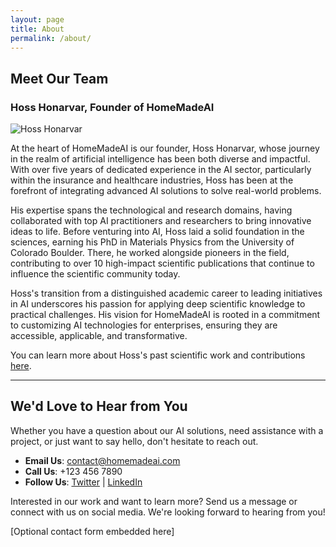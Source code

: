 ```yaml
---
layout: page
title: About
permalink: /about/
---
```


## Meet Our Team

### Hoss Honarvar, Founder of HomeMadeAI

![Hoss Honarvar](/path-to-your-image.jpg) <!-- Update with the actual path to your image -->

At the heart of HomeMadeAI is our founder, Hoss Honarvar, whose journey in the realm of artificial intelligence has been both diverse and impactful. With over five years of dedicated experience in the AI sector, particularly within the insurance and healthcare industries, Hoss has been at the forefront of integrating advanced AI solutions to solve real-world problems.

His expertise spans the technological and research domains, having collaborated with top AI practitioners and researchers to bring innovative ideas to life. Before venturing into AI, Hoss laid a solid foundation in the sciences, earning his PhD in Materials Physics from the University of Colorado Boulder. There, he worked alongside pioneers in the field, contributing to over 10 high-impact scientific publications that continue to influence the scientific community today.

Hoss's transition from a distinguished academic career to leading initiatives in AI underscores his passion for applying deep scientific knowledge to practical challenges. His vision for HomeMadeAI is rooted in a commitment to customizing AI technologies for enterprises, ensuring they are accessible, applicable, and transformative.

You can learn more about Hoss's past scientific work and contributions [here](link-to-my-website). <!-- Update with the actual link to your website -->

---

## We'd Love to Hear from You
Whether you have a question about our AI solutions, need assistance with a project, or just want to say hello, don't hesitate to reach out.

- **Email Us**: contact@homemadeai.com
- **Call Us**: +123 456 7890
- **Follow Us**: [Twitter](#) | [LinkedIn](#)

Interested in our work and want to learn more? Send us a message or connect with us on social media. We're looking forward to hearing from you!

[Optional contact form embedded here]
